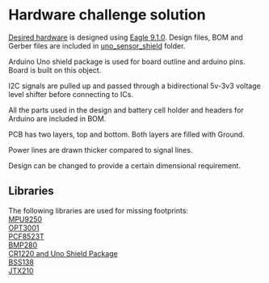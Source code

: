 # Hardware challenge solution  


[Desired hardware](https://github.com/itatsmove/smovechallenge/blob/master/challenges/hardware.md) is designed using [Eagle 9.1.0](https://www.autodesk.com/products/eagle/overview). Design files, BOM and Gerber files are included in [uno_sensor_shield](https://github.com/kadiraktass/Smove/tree/master/hardware/uno_sensor_shield) folder. 

Arduino Uno shield package is used for board outline and arduino pins. Board is built on this object.  

I2C signals are pulled up and passed through a bidirectional 5v-3v3 voltage level shifter before connecting to ICs.  

All the parts used in the design and battery cell holder and headers for Arduino are included in BOM. 

PCB has two layers, top and bottom. Both layers are filled with Ground. 

Power lines are drawn thicker compared to signal lines. 

Design can be changed to provide a certain dimensional requirement.  

## Libraries 

The following libraries are used for missing footprints:  
[MPU9250](https://componentsearchengine.com/MPU-9250/InvenSense+Inc.)  
[OPT3001](https://componentsearchengine.com/part.php?partID=300356)  
[PCF8523T](https://componentsearchengine.com/part.php?partID=274221)  
[BMP280](https://componentsearchengine.com/part.php?partID=237787)  
[CR1220 and Uno Shield Package](https://github.com/adafruit/Adafruit-Eagle-Library)  
[BSS138](https://componentsearchengine.com/part.php?partID=232961)  
[JTX210](https://componentsearchengine.com/part.php?partID=1253227)  


